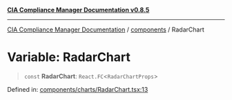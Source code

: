 [**CIA Compliance Manager Documentation v0.8.5**](../../README.md)

***

[CIA Compliance Manager Documentation](../../modules.md) / [components](../README.md) / RadarChart

# Variable: RadarChart

> `const` **RadarChart**: `React.FC`\<`RadarChartProps`\>

Defined in: [components/charts/RadarChart.tsx:13](https://github.com/Hack23/cia-compliance-manager/blob/b7c3bc9644fb5b9d82b5b184ba290206da25104b/src/components/charts/RadarChart.tsx#L13)
